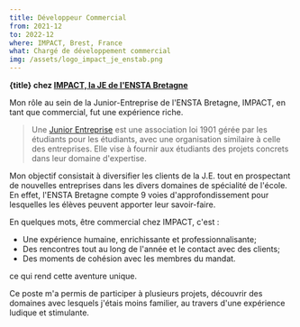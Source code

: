 ```yaml
---
title: Développeur Commercial
from: 2021-12
to: 2022-12
where: IMPACT, Brest, France
what: Chargé de développement commercial
img: /assets/logo_impact_je_enstab.png
---
```


**{title} chez [IMPACT, la JE de l'ENSTA Bretagne](https://www.linkedin.com/company/impactenstab/)**

Mon rôle au sein de la Junior-Entreprise de l'ENSTA Bretagne, IMPACT, en tant que commercial, fut une expérience riche.

> Une [Junior Entreprise](https://junior-entreprises.com/) est une association loi 1901 gérée par les étudiants pour les étudiants, avec une organisation similaire à celle des entreprises.
> Elle vise à fournir aux étudiants des projets concrets dans leur domaine d'expertise.

Mon objectif consistait à diversifier les clients de la J.E. tout en prospectant de nouvelles entreprises dans les divers domaines de spécialité de l'école. En effet, l'ENSTA Bretagne compte 9 voies d'approfondissement pour lesquelles les élèves peuvent apporter leur savoir-faire.

En quelques mots, être commercial chez IMPACT, c'est :

- Une expérience humaine, enrichissante et professionnalisante;
- Des rencontres tout au long de l'année et le contact avec des clients;
- Des moments de cohésion avec les membres du mandat.

ce qui rend cette aventure unique.

Ce poste m'a permis de participer à plusieurs projets, découvrir des domaines avec lesquels j'étais moins familier, au travers d'une expérience ludique et stimulante.

